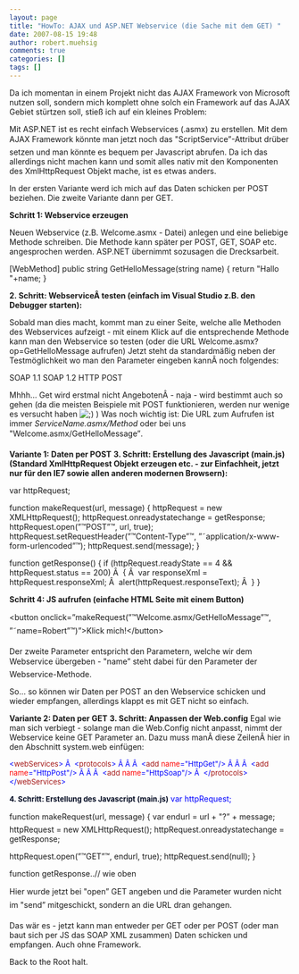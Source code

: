 ```yaml
---
layout: page
title: "HowTo: AJAX und ASP.NET Webservice (die Sache mit dem GET) "
date: 2007-08-15 19:48
author: robert.muehsig
comments: true
categories: []
tags: []
---
```

Da ich momentan in einem Projekt nicht das AJAX Framework von Microsoft nutzen soll, sondern mich komplett ohne solch ein Framework auf das AJAX Gebiet stürtzen soll, stieß ich auf ein kleines Problem:

Mit ASP.NET ist es recht einfach Webservices (.asmx) zu erstellen. Mit dem AJAX Framework könnte man jetzt noch das "ScriptService”-Attribut drüber setzen und man könnte es bequem per Javascript abrufen. Da ich das allerdings nicht machen kann und somit alles nativ mit den Komponenten des XmlHttpRequest Objekt mache, ist es etwas anders.

In der ersten Variante werd ich mich auf das Daten schicken per POST beziehen. Die zweite Variante dann per GET.

<strong>Schritt 1: Webservice erzeugen</strong>

Neuen Webservice (z.B. Welcome.asmx - Datei) anlegen und eine beliebige Methode schreiben. Die Methode kann später per POST, GET, SOAP etc. angesprochen werden. ASP.NET übernimmt sozusagen die Drecksarbeit.

[WebMethod]
public string GetHelloMessage(string name)
{
return "Hallo "+name;
}

<strong>2. Schritt: WebserviceÂ testen (einfach im Visual Studio z.B. den Debugger starten):</strong>

Sobald man dies macht, kommt man zu einer Seite, welche alle Methoden des Webservices aufzeigt - mit einem Klick auf die entsprechende Methode kann man den Webservice so testen (oder die URL Welcome.asmx?op=GetHelloMessage aufrufen)
Jetzt steht da standardmäßig neben der Testmöglichkeit wo man den Parameter eingeben kannÂ noch folgendes:

SOAP 1.1
SOAP 1.2
HTTP POST

Mhhh... Get wird erstmal nicht AngebotenÂ - naja - wird bestimmt auch so gehen (da die meisten Beispiele mit POST funktionieren, werden nur wenige es versucht haben <img src="http://code-inside.de/blog/wp-includes/images/smilies/icon_wink.gif" alt=";)" class="wp-smiley" /> )
Was noch wichtig ist: Die URL zum Aufrufen ist immer <em>ServiceName.asmx/Method</em> oder bei uns "Welcome.asmx/GetHelloMessage”.

<strong>Variante 1: Daten per POST</strong>
<strong>3. Schritt: Erstellung des Javascript (main.js) (Standard XmlHttpRequest Objekt erzeugen etc. - zur Einfachheit, jetzt nur für den IE7 sowie allen anderen modernen Browsern):</strong>

var httpRequest;

function makeRequest(url, message)
{
httpRequest = new XMLHttpRequest();
httpRequest.onreadystatechange = getResponse;
httpRequest.open(”™POST”™, url, true);
httpRequest.setRequestHeader(”™Content-Type”™, ”˜application/x-www-form-urlencoded”™);
httpRequest.send(message);
}

function getResponse()
{
if (httpRequest.readyState == 4 &amp;&amp; httpRequest.status == 200)
Â  {
Â  var responseXml = httpRequest.responseXml;
Â  alert(httpRequest.responseText);
Â  }
}

<strong>Schritt 4: JS aufrufen (einfache HTML Seite mit einem Button)</strong>

&lt;button onclick=”makeRequest(”™Welcome.asmx/GetHelloMessage”™, ”˜name=Robert”™)”&gt;Klick mich!&lt;/button&gt;

Der zweite Parameter entspricht den Parametern, welche wir dem Webservice übergeben - "name” steht dabei für den Parameter der Webservice-Methode.

So... so können wir Daten per POST an den Webservice schicken und wieder empfangen, allerdings klappt es mit GET nicht so einfach.

<strong>Variante 2: Daten per GET</strong>
<strong>3. Schritt: Anpassen der Web.config</strong>
Egal wie man sich verbiegt - solange man die Web.Config nicht anpasst, nimmt der Webservice keine GET Parameter an.
Dazu muss manÂ diese ZeilenÂ hier in den Abschnitt system.web einfügen:

<font color="#0000ff"><font size="2">&lt;<font color="#a31515">webServices</font></font><font size="2"><font color="#0000ff">&gt;
Â  &lt;</font><font color="#a31515">protocols</font></font><font size="2"><font color="#0000ff">&gt;
Â Â Â  &lt;</font><font color="#a31515">add</font><font color="#0000ff"> </font><font color="#ff0000">name</font><font color="#0000ff">=</font>"<font color="#0000ff">HttpGet</font>"</font><font size="2"><font color="#0000ff">/&gt;
Â Â Â  &lt;</font><font color="#a31515">add</font><font color="#0000ff"> </font><font color="#ff0000">name</font><font color="#0000ff">=</font>"<font color="#0000ff">HttpPost</font>"</font><font size="2"><font color="#0000ff">/&gt;
Â Â Â  &lt;</font><font color="#a31515">add</font><font color="#0000ff"> </font><font color="#ff0000">name</font><font color="#0000ff">=</font>"<font color="#0000ff">HttpSoap</font>"</font><font size="2"><font color="#0000ff">/&gt;
Â  &lt;/</font><font color="#a31515">protocols</font></font><font size="2"><font color="#0000ff">&gt;
&lt;/</font><font color="#a31515">webServices</font><font color="#0000ff">&gt;</font></font></font>

<font color="#0000ff"><strong><font size="2" color="#050d24">4. Schritt: Erstellung des Javascript (main.js)</font></strong></font><font color="#0000ff"> </font><font color="#0000ff">var httpRequest;

</font>function makeRequest(url, message)
{
var endurl = url + "?” + message;
httpRequest = new XMLHttpRequest();
httpRequest.onreadystatechange = getResponse;

httpRequest.open(”™GET”™, endurl, true);
httpRequest.send(null);
}

function getResponse..// wie oben

Hier wurde jetzt bei "open” GET angeben und die Parameter wurden nicht im "send” mitgeschickt, sondern an die URL dran gehangen.

Das wär es - jetzt kann man entweder per GET oder per POST (oder man baut sich per JS das SOAP XML zusammen) Daten schicken und empfangen. Auch ohne Framework.

Back to the Root halt.
